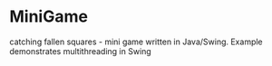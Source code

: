 # MiniGame
catching fallen squares - mini game written in Java/Swing. Example demonstrates multithreading in Swing
